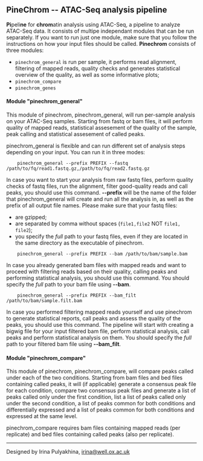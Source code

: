 PineChrom -- ATAC-Seq analysis pipeline
--------------------------------------

**Pi**peli**ne** for **chrom**atin analysis using ATAC-Seq, a pipeline to
analyze ATAC-Seq data. It consists of multipe independant modules that can be
run separately. If you want to run just one module, make sure that you follow
the instructions on how your input files should be called. **Pinechrom**
consists of three modules:

- `pinechrom_general` is run per sample, it performs read alignment, filtering
    of mapped reads, quality checks and generates statistical overview of the
    quality, as well as some informative plots;
- `pinechrom_compare`
- `pinechrom_genes`


#### Module "pinechrom_general"

This module of pinechrom, pinechrom_general, will run per-sample analysis on
your ATAC-Seq samples. Starting from fastq or bam files, it will perform
quality of mapped reads, statistical assesement of the quality of the sample,
peak calling and statistical assesement of called peaks.

pinechrom_general is flexible and can run different set of analysis steps
depending on your input. You can run it in three modes:
```
    pinechrom_general --prefix PREFIX --fastq /path/to/fq/read1.fastq.gz,/path/to/fq/read2.fastq.gz
```
In case you want to start your analysis from raw fastq files, perform quality
checks of fastq files, run the alignment, filter good-quality reads and call
peaks, you should use this command. **--prefix** will be the name of the folder
that pinechrom_general will create and run all the analysis in, as well as the
prefix of all output file names. Please make sure that your fastq files:
  - are gzipped;
  - are separated by comma without spaces (`file1,file2` NOT `file1, file2`);
  - you specify the *full* path to your fastq files, even if they are located
    in the same directory as the executable of pinechrom.
```
    pinechrom_general --prefix PREFIX --bam /path/to/bam/sample.bam
```
In case you already generated bam files with mapped reads and want to proceed
with filtering reads based on their quality, calling peaks and performing
statistical analysis, you should use this command. You should specify the *full*
path to your bam file using **--bam**.
```
    pinechrom_general --prefix PREFIX --bam_filt /path/to/bam/sample.filt.bam
```
In case you performed filtering mapped reads yourself and use pinechrom to
generate statistical reports, call peaks and assess the quality of the peaks,
you should use this command. The pipeline will start with creating a bigwig
file for your input filtered bam file, perform statistical analysis, call peaks
and perform statistical analysis on them. You should specify the *full* path to
your filtered bam file using **--bam_filt**.


#### Module "pinechrom_compare"

This module of pinechrom, pinechrom_compare, will compare peaks called under
each of the two conditions. Starting from bam files and bed files containing
called peaks, it will (if applicable) generate a consensus peak file for each
condition, compare two consensus peak files and generate a list of peaks
called only under the first condition, list a list of peaks called only under
the second condition, a list of peaks common for both conditions and
differentially expressed and a list of peaks common for both conditions and
expressed at the same level.

pinechrom_compare requires bam files containing mapped reads (per replicate)
and bed files containing called peaks (also per replicate).


----------------------------------
Designed by Irina Pulyakhina, irina@well.ox.ac.uk

